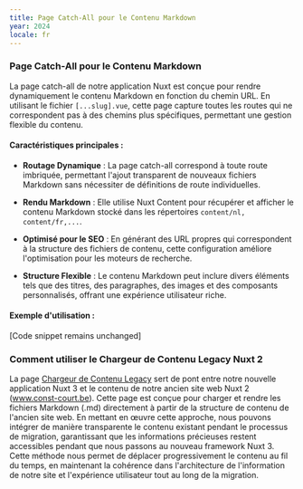 ```yaml
---
title: Page Catch-All pour le Contenu Markdown
year: 2024
locale: fr
---
```


### Page Catch-All pour le Contenu Markdown

La page catch-all de notre application Nuxt est conçue pour rendre dynamiquement le contenu Markdown en fonction du chemin URL. En utilisant le fichier `[...slug].vue`, cette page capture toutes les routes qui ne correspondent pas à des chemins plus spécifiques, permettant une gestion flexible du contenu.

#### Caractéristiques principales :

- **Routage Dynamique** : La page catch-all correspond à toute route imbriquée, permettant l'ajout transparent de nouveaux fichiers Markdown sans nécessiter de définitions de route individuelles.

- **Rendu Markdown** : Elle utilise Nuxt Content pour récupérer et afficher le contenu Markdown stocké dans les répertoires `content/nl, content/fr,...`.

- **Optimisé pour le SEO** : En générant des URL propres qui correspondent à la structure des fichiers de contenu, cette configuration améliore l'optimisation pour les moteurs de recherche.

- **Structure Flexible** : Le contenu Markdown peut inclure divers éléments tels que des titres, des paragraphes, des images et des composants personnalisés, offrant une expérience utilisateur riche.

#### Exemple d'utilisation :

[Code snippet remains unchanged]

### Comment utiliser le Chargeur de Contenu Legacy Nuxt 2
La page [Chargeur de Contenu Legacy](/fr/legacyContent) sert de pont entre notre nouvelle application Nuxt 3 et le contenu de notre ancien site web Nuxt 2 (www.const-court.be). Cette page est conçue pour charger et rendre les fichiers Markdown (.md) directement à partir de la structure de contenu de l'ancien site web. En mettant en œuvre cette approche, nous pouvons intégrer de manière transparente le contenu existant pendant le processus de migration, garantissant que les informations précieuses restent accessibles pendant que nous passons au nouveau framework Nuxt 3. Cette méthode nous permet de déplacer progressivement le contenu au fil du temps, en maintenant la cohérence dans l'architecture de l'information de notre site et l'expérience utilisateur tout au long de la migration.

